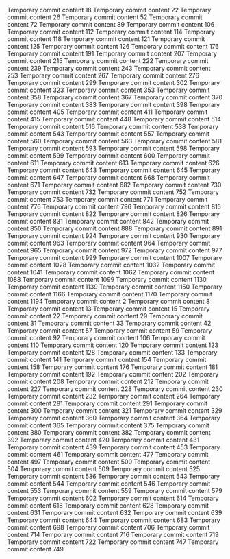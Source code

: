 Temporary commit content 18
Temporary commit content 22
Temporary commit content 26
Temporary commit content 52
Temporary commit content 72
Temporary commit content 89
Temporary commit content 106
Temporary commit content 112
Temporary commit content 114
Temporary commit content 118
Temporary commit content 121
Temporary commit content 125
Temporary commit content 126
Temporary commit content 176
Temporary commit content 191
Temporary commit content 207
Temporary commit content 215
Temporary commit content 222
Temporary commit content 239
Temporary commit content 243
Temporary commit content 253
Temporary commit content 267
Temporary commit content 276
Temporary commit content 299
Temporary commit content 302
Temporary commit content 323
Temporary commit content 353
Temporary commit content 358
Temporary commit content 367
Temporary commit content 370
Temporary commit content 383
Temporary commit content 398
Temporary commit content 405
Temporary commit content 411
Temporary commit content 415
Temporary commit content 448
Temporary commit content 514
Temporary commit content 516
Temporary commit content 538
Temporary commit content 543
Temporary commit content 557
Temporary commit content 560
Temporary commit content 563
Temporary commit content 581
Temporary commit content 593
Temporary commit content 598
Temporary commit content 599
Temporary commit content 600
Temporary commit content 611
Temporary commit content 613
Temporary commit content 626
Temporary commit content 643
Temporary commit content 645
Temporary commit content 647
Temporary commit content 668
Temporary commit content 671
Temporary commit content 682
Temporary commit content 730
Temporary commit content 732
Temporary commit content 752
Temporary commit content 753
Temporary commit content 771
Temporary commit content 776
Temporary commit content 796
Temporary commit content 815
Temporary commit content 822
Temporary commit content 826
Temporary commit content 831
Temporary commit content 842
Temporary commit content 850
Temporary commit content 888
Temporary commit content 891
Temporary commit content 924
Temporary commit content 930
Temporary commit content 963
Temporary commit content 964
Temporary commit content 965
Temporary commit content 972
Temporary commit content 977
Temporary commit content 999
Temporary commit content 1007
Temporary commit content 1028
Temporary commit content 1032
Temporary commit content 1041
Temporary commit content 1062
Temporary commit content 1088
Temporary commit content 1099
Temporary commit content 1130
Temporary commit content 1139
Temporary commit content 1150
Temporary commit content 1166
Temporary commit content 1170
Temporary commit content 1194
Temporary commit content 2
Temporary commit content 8
Temporary commit content 13
Temporary commit content 15
Temporary commit content 22
Temporary commit content 29
Temporary commit content 31
Temporary commit content 33
Temporary commit content 42
Temporary commit content 57
Temporary commit content 59
Temporary commit content 92
Temporary commit content 106
Temporary commit content 110
Temporary commit content 120
Temporary commit content 123
Temporary commit content 128
Temporary commit content 133
Temporary commit content 141
Temporary commit content 154
Temporary commit content 158
Temporary commit content 176
Temporary commit content 181
Temporary commit content 192
Temporary commit content 202
Temporary commit content 208
Temporary commit content 212
Temporary commit content 227
Temporary commit content 228
Temporary commit content 230
Temporary commit content 232
Temporary commit content 264
Temporary commit content 281
Temporary commit content 291
Temporary commit content 300
Temporary commit content 321
Temporary commit content 329
Temporary commit content 360
Temporary commit content 364
Temporary commit content 365
Temporary commit content 375
Temporary commit content 380
Temporary commit content 382
Temporary commit content 392
Temporary commit content 420
Temporary commit content 431
Temporary commit content 439
Temporary commit content 453
Temporary commit content 461
Temporary commit content 477
Temporary commit content 497
Temporary commit content 500
Temporary commit content 504
Temporary commit content 509
Temporary commit content 525
Temporary commit content 536
Temporary commit content 543
Temporary commit content 544
Temporary commit content 546
Temporary commit content 553
Temporary commit content 559
Temporary commit content 579
Temporary commit content 602
Temporary commit content 614
Temporary commit content 618
Temporary commit content 628
Temporary commit content 631
Temporary commit content 632
Temporary commit content 639
Temporary commit content 644
Temporary commit content 683
Temporary commit content 698
Temporary commit content 706
Temporary commit content 714
Temporary commit content 716
Temporary commit content 719
Temporary commit content 722
Temporary commit content 747
Temporary commit content 749
